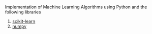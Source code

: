 Implementation of Machine Learning Algorithms using Python and the following libraries
1. [scikit-learn](https://scikit-learn.org/stable/install.html)
1. [numpy](https://pypi.org/project/numpy/)
